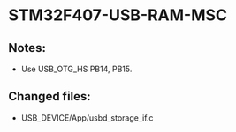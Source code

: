 # STM32F407-USB-RAM-MSC
## Notes:
- Use USB_OTG_HS PB14, PB15.
## Changed files:
- USB_DEVICE/App/usbd_storage_if.c
